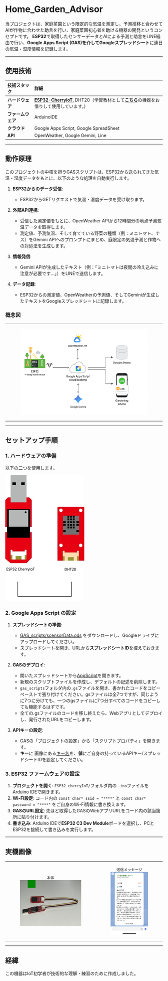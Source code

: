 # Home_Garden_Advisor
当プロジェクトは、家庭菜園という限定的な気温を測定し、予測推移と合わせてAIが作物に合わせた助言を行い、家庭菜園初心者を助ける機器の開発というコンセプトです。
**ESP32**で取得したセンサーデータとAIによる予測と助言をLINE経由で行い、**Google Apps Script (GAS)**を介して**Googleスプレッドシート**に連日の気温・湿度情報を記録します。

---

## 使用技術

| 技術スタック | 詳細 |
| :--- | :--- |
| **ハードウェア** | [**ESP32-CherryIoT**](images/g5.jpg), DHT20（学習教材として[**こちら**](https://github.com/DenkiJoshi/ESP32CherryIoT)の機器をお借りして使用しています。)|
| **ファームウェア** | ArduinoIDE |
| **クラウド** | Google Apps Script, Google SpreadSheet |
| **API** | OpenWeather, Google Gemini, Line |

---

## 動作原理

このプロジェクトの中核を担うGASスクリプトは、ESP32から送られてきた気温・湿度データをもとに、以下のような処理を自動実行します。

1.  **ESP32からのデータ受信**:
    - ESP32からGETリクエストで気温・湿度データを受け取ります。

2.  **外部API連携**:
    - 受信した測定値をもとに、OpenWeather APIから12時間分の地点予測気温データを取得します。
    - 測定値、予測気温、そして育てている野菜の種類（例：ミニトマト、ナス）をGemini APIへのプロンプトにまとめ、庭限定の気温予測と作物への対処法を生成します。

3.  **情報発信**:
    - Gemini APIが生成したテキスト（例：「ミニトマトは夜間の冷え込みに注意が必要です...」）をLINEで送信します。

4.  **データ記録**:
    - ESP32からの測定値、OpenWeatherの予測値、そしてGeminiが生成したテキストをGoogleスプレッドシートに記録します。

### 概念図
<table>
  <tr>
    <td align="center">
      <figure>
        <img src="images/circuit.png" alt="概念図" style="width:100%;">
      </figure>
    </td>
  </tr>
</table>

---

## セットアップ手順

### 1. ハードウェアの準備

以下の二つを使用します。

![device_and_censor.jpg](images/device_and_censor.jpg)

### 2. Google Apps Script の設定

1.  **スプレッドシートの準備**:
    * [GAS_scripts/scensorData.ods](GAS_scripts/censorData.ods) をダウンロードし、Googleドライブにアップロードしてください。
    * スプレッドシートを開き、URLから**スプレッドシートID**を控えておきます。

2.  **GASのデプロイ**:
    * 開いたスプレッドシートから[AppScript](images/spreadsheet_setting.png)を開きます。
    * 新規のスクリプトファイルを作成し、デフォルトの記述を削除します。
    * `gas_scripts`フォルダ内の`.gs`ファイルを開き、書かれたコードをコピーペーストで張り付けてください。gsファイルは全7つですが、同じように7つに分けても、一つのgsファイルに7つ分すべてのコードをコピーしても機能するはずです。
    * 全ての.gsファイルのコードを移し終えたら、Webアプリとしてデプロイし、発行されたURLをコピーします。

3.  **APIキーの設定**:
    * GASの「プロジェクトの設定」から「スクリプトプロパティ」を開きます。
    * **キー**に 画像にある[キー名](images/APIkey_list.png)を、**値**にご自身の持っているAPIキー/スプレッドシートIDを設定してください。

### 3. ESP32 ファームウェアの設定

1.  **プロジェクトを開く**: `ESP32_cherryIoT/`フォルダ内の `.ino`ファイルをArduino IDEで開きます。
2.  **Wi-Fi設定**: コード内の `const char* ssid = "****"` と `const char* password = "****"` をご自身のWi-Fi情報に書き換えます。
3.  **GASのURL設定**: 先ほど取得したGASのWebアプリURLをコード内の該当箇所に貼り付けます。
4.  **書き込み**: Arduino IDEで**ESP32 C3 Dev Module**ボードを選択し、PCとESP32を接続して書き込みを実行します。

---

##  実機画像

<table>
  <tr>
    <td align="center">
      <figure>
        <figcaption align="center">
          <code>本体</code>
        </figcaption>
        <img src="images/main_device.jpg" alt="本体" style="width:100%;">
      </figure>
    </td>
    <td align="center">
      <figure>
        <figcaption align="center">
          <code>送信メッセージ</code>
        </figcaption>
        <img src="images/advice_image.jpg" alt="送信メッセージ" style="width:100%;">
      </figure>
    </td>
  </tr>
</table>

---

## 経緯

この機器はIoT初学者が技術的な理解・練習のために作成しました。

